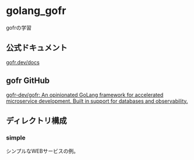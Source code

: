 # golang_gofr

gofrの学習

## 公式ドキュメント

[gofr\.dev/docs](https://gofr.dev/docs)

## gofr GitHub

[gofr\-dev/gofr: An opinionated GoLang framework for accelerated microservice development\. Built in support for databases and observability\.](https://github.com/gofr-dev/gofr)

## ディレクトリ構成

### simple

シンプルなWEBサービスの例。
